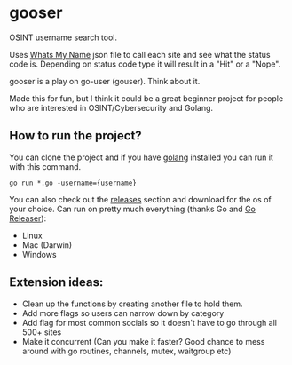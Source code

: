 # gooser

OSINT username search tool.

Uses [Whats My Name](https://github.com/WebBreacher/WhatsMyName) json file to call each site and see what the status code is. Depending on status code type it will result in a "Hit" or a "Nope". 

gooser is a play on go-user (gouser). Think about it. 

Made this for fun, but I think it could be a great beginner project for people who are interested in OSINT/Cybersecurity and Golang.

## How to run the project?

You can clone the project and if you have [golang](https://go.dev/doc/install) installed you can run it with this command.
```
go run *.go -username={username}
```

You can also check out the [releases](https://github.com/devhulk/gooser/releases) section and download for the os of your choice.
Can run on pretty much everything (thanks Go and [Go Releaser](https://goreleaser.com/quick-start/)):
- Linux
- Mac (Darwin)
- Windows

## Extension ideas:
- Clean up the functions by creating another file to hold them.
- Add more flags so users can narrow down by category
- Add flag for most common socials so it doesn't have to go through all 500+ sites
- Make it concurrent (Can you make it faster? Good chance to mess around with go routines, channels, mutex, waitgroup etc)
